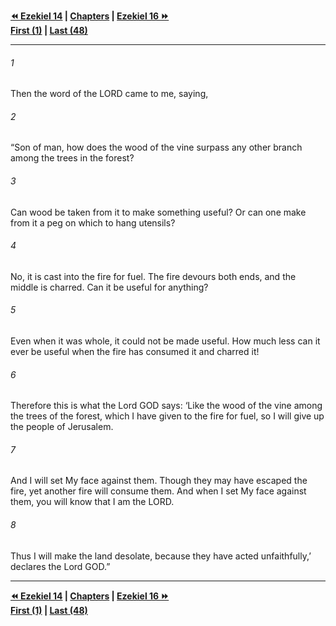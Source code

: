   
**[⏪ Ezekiel 14](./Ezekiel%2014.md) | [Chapters](./_index.md) | [Ezekiel 16 ⏩](./Ezekiel%2016.md)**  
**[First (1)](./Ezekiel%201.md) | [Last (48)](./Ezekiel%2048.md)**  
  
---  
  
###### 1  
Then the word of the LORD came to me, saying,  
  
###### 2  
“Son of man, how does the wood of the vine surpass any other branch among the trees in the forest?  
  
###### 3  
Can wood be taken from it to make something useful? Or can one make from it a peg on which to hang utensils?  
  
###### 4  
No, it is cast into the fire for fuel. The fire devours both ends, and the middle is charred. Can it be useful for anything?  
  
###### 5  
Even when it was whole, it could not be made useful. How much less can it ever be useful when the fire has consumed it and charred it!  
  
###### 6  
Therefore this is what the Lord GOD says: ‘Like the wood of the vine among the trees of the forest, which I have given to the fire for fuel, so I will give up the people of Jerusalem.  
  
###### 7  
And I will set My face against them. Though they may have escaped the fire, yet another fire will consume them. And when I set My face against them, you will know that I am the LORD.  
  
###### 8  
Thus I will make the land desolate, because they have acted unfaithfully,’ declares the Lord GOD.”  
  
  
---  
  
**[⏪ Ezekiel 14](./Ezekiel%2014.md) | [Chapters](./_index.md) | [Ezekiel 16 ⏩](./Ezekiel%2016.md)**  
**[First (1)](./Ezekiel%201.md) | [Last (48)](./Ezekiel%2048.md)**  
  
